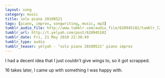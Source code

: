```yaml
---
layout: song
category: music
title: solo piano 20100521
tags: [piano, improv, songwriting, music, mp3]
tumblr_audio_file: http://www.tumblr.com/audio_file/620945102/tumblr_l2sy4pRFjd1qzo4ep
tumblr_url: http://t.yelyah.com/post/620945102
tumblr_date: Fri, 21 May 2010 22:38:49
tumblr_type: audio
tumblr_teaser: yelyah - "solo piano 20100521" piano improv
---
```

I had a decent idea that I just couldn't give wings to, so it got scrapped.

16 takes later, I came up with something I was happy with.
